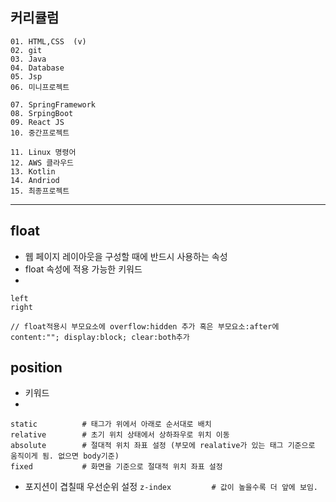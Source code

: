 ## 커리큘럼
```
01. HTML,CSS  (v)
02. git
03. Java
04. Database
05. Jsp
06. 미니프로젝트

07. SpringFramework
08. SrpingBoot
09. React JS
10. 중간프로젝트

11. Linux 명령어
12. AWS 클라우드
13. Kotlin
14. Andriod
15. 최종프로젝트
```
---

## float
- 웹 페이지 레이아웃을 구성할 때에 반드시 사용하는 속성
- float 속성에 적용 가능한 키워드
- 
```
left
right

// float적용시 부모요소에 overflow:hidden 추가 혹은 부모요소:after에 content:""; display:block; clear:both추가

```

## position
- 키워드
- 
```
static          # 태그가 위에서 아래로 순서대로 배치
relative        # 초기 위치 상태에서 상하좌우로 위치 이동
absolute        # 절대적 위치 좌표 설정 (부모에 realative가 있는 태그 기준으로 움직이게 됨. 없으면 body기준)
fixed           # 화면을 기준으로 절대적 위치 좌표 설정
```

- 포지션이 겹칠때 우선순위 설정
` z-index         # 값이 높을수록 더 앞에 보임. `